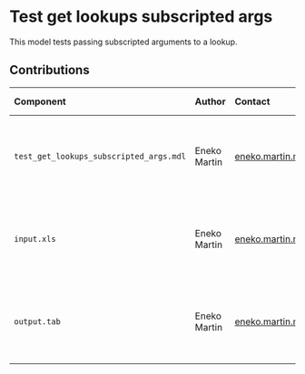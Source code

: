 Test get lookups subscripted args
=================================

This model tests passing subscripted arguments to a lookup.


Contributions
-------------

| Component                           | Author          | Contact                         | Date    | Software Version                                      |
|:----------------------------------- |:--------------- |:------------------------------- |:-------- |:---------------------------------------------------- |
| `test_get_lookups_subscripted_args.mdl`| Eneko Martin    | eneko.martin.martinez@gmail.com | 03/03/21 | Vensim DSS for Windows 7.3.4 single precision (x32)  |
| `input.xls`                         | Eneko Martin    | eneko.martin.martinez@gmail.com | 03/03/21 | Vensim DSS for Windows 7.3.4 single precision (x32)  |
| `output.tab `                       | Eneko Martin    | eneko.martin.martinez@gmail.com | 03/03/21 | Vensim DSS for Windows 7.3.4 single precision (x32)  |
